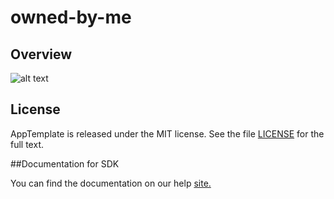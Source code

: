 owned-by-me
=========================

## Overview


![alt text](https://raw.githubusercontent.com/wrackzone/owned-by-me/master/owned-by-me.png)

## License

AppTemplate is released under the MIT license.  See the file [LICENSE](./LICENSE) for the full text.

##Documentation for SDK

You can find the documentation on our help [site.](https://help.rallydev.com/apps/2.0rc3/doc/)
